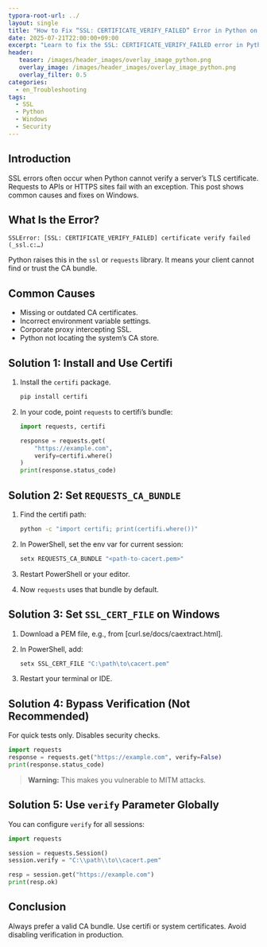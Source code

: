 ```yaml
---
typora-root-url: ../
layout: single
title: "How to Fix “SSL: CERTIFICATE_VERIFY_FAILED” Error in Python on Windows"
date: 2025-07-21T22:00:00+09:00
excerpt: "Learn to fix the SSL: CERTIFICATE_VERIFY_FAILED error in Python on Windows by installing certifi, setting REQUESTS_CA_BUNDLE or SSL_CERT_FILE, and using a proper CA bundle."
header:
   teaser: /images/header_images/overlay_image_python.png
   overlay_image: /images/header_images/overlay_image_python.png
   overlay_filter: 0.5
categories:
  - en_Troubleshooting
tags:
  - SSL
  - Python
  - Windows
  - Security
---
```


## Introduction

SSL errors often occur when Python cannot verify a server’s TLS certificate.
Requests to APIs or HTTPS sites fail with an exception.
This post shows common causes and fixes on Windows.

## What Is the Error?

```
SSLError: [SSL: CERTIFICATE_VERIFY_FAILED] certificate verify failed (_ssl.c:…)
```

Python raises this in the `ssl` or `requests` library.
It means your client cannot find or trust the CA bundle.

## Common Causes

* Missing or outdated CA certificates.
* Incorrect environment variable settings.
* Corporate proxy intercepting SSL.
* Python not locating the system’s CA store.

## Solution 1: Install and Use Certifi

1. Install the `certifi` package.

   ```bash
   pip install certifi
   ```
2. In your code, point `requests` to certifi’s bundle:

   ```python
   import requests, certifi

   response = requests.get(
       "https://example.com",
       verify=certifi.where()
   )
   print(response.status_code)
   ```

## Solution 2: Set `REQUESTS_CA_BUNDLE`

1. Find the certifi path:

   ```bash
   python -c "import certifi; print(certifi.where())"
   ```
2. In PowerShell, set the env var for current session:

   ```powershell
   setx REQUESTS_CA_BUNDLE "<path-to-cacert.pem>"
   ```
3. Restart PowerShell or your editor.
4. Now `requests` uses that bundle by default.

## Solution 3: Set `SSL_CERT_FILE` on Windows

1. Download a PEM file, e.g., from \[curl.se/docs/caextract.html].
2. In PowerShell, add:

   ```powershell
   setx SSL_CERT_FILE "C:\path\to\cacert.pem"
   ```
3. Restart your terminal or IDE.

## Solution 4: Bypass Verification (Not Recommended)

For quick tests only. Disables security checks.

```python
import requests
response = requests.get("https://example.com", verify=False)
print(response.status_code)
```

> **Warning:** This makes you vulnerable to MITM attacks.

## Solution 5: Use `verify` Parameter Globally

You can configure `verify` for all sessions:

```python
import requests

session = requests.Session()
session.verify = "C:\\path\\to\\cacert.pem"

resp = session.get("https://example.com")
print(resp.ok)
```

## Conclusion

Always prefer a valid CA bundle.
Use certifi or system certificates.
Avoid disabling verification in production.


